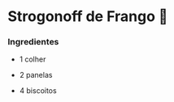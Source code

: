 # Strogonoff de Frango :chicken:

### Ingredientes

- 1 colher

- 2 panelas

- 4 biscoitos

  

  

